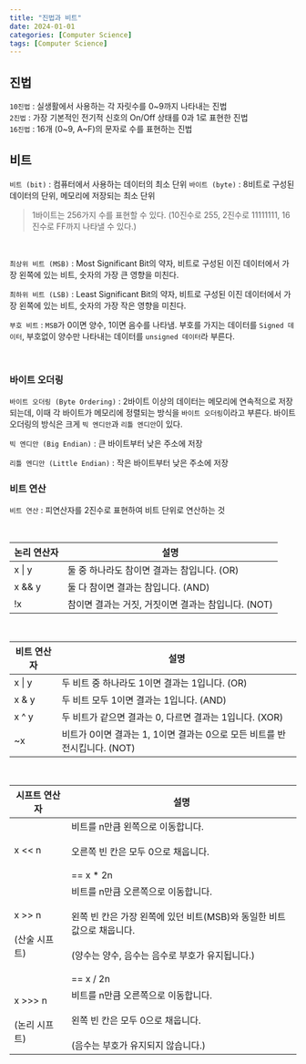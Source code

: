 ```yaml
---
title: "진법과 비트"
date: 2024-01-01
categories: [Computer Science]
tags: [Computer Science]
---
```


## 진법
`10진법` : 실생활에서 사용하는 각 자릿수를 0~9까지 나타내는 진법  
`2진법` : 가장 기본적인 전기적 신호의 On/Off 상태를 0과 1로 표현한 진법  
`16진법` : 16개 (0~9, A~F)의 문자로 수를 표현하는 진법  

## 비트
`비트 (bit)` : 컴퓨터에서 사용하는 데이터의 최소 단위
`바이트 (byte)` : 8비트로 구성된 데이터의 단위, 메모리에 저장되는 최소 단위
> 1바이트는 256가지 수를 표현할 수 있다. (10진수로 255, 2진수로 11111111, 16진수로 FF까지 나타낼 수 있다.)  

&nbsp;  

`최상위 비트 (MSB)` : Most Significant Bit의 약자, 비트로 구성된 이진 데이터에서 가장 왼쪽에 있는 비트, 숫자의 가장 큰 영향을 미친다.

`최하위 비트 (LSB)` : Least Significant Bit의 약자, 비트로 구성된 이진 데이터에서 가장 왼쪽에 있는 비트, 숫자의 가장 작은 영향을 미친다.

`부호 비트` : `MSB`가 0이면 양수, 1이면 음수를 나타냄. 부호를 가지는 데이터를 `Signed 데이터`, 부호없이 양수만 나타내는 데이터를 `unsigned 데이터`라 부른다.  

&nbsp;  

### 바이트 오더링

`바이트 오더링 (Byte Ordering)` : 2바이트 이상의 데이터는 메모리에 연속적으로 저장되는데, 이때 각 바이트가 메모리에 정렬되는 방식을 `바이트 오더링`이라고 부른다. 바이트 오더링의 방식은 크게 `빅 엔디안`과 `리틀 엔디안`이 있다.

`빅 엔디안 (Big Endian)` : 큰 바이트부터 낮은 주소에 저장

`리틀 엔디안 (Little Endian)` : 작은 바이트부터 낮은 주소에 저장

### 비트 연산

`비트 연산` : 피연산자를 2진수로 표현하여 비트 단위로 연산하는 것  

&nbsp;  

|논리 연산자|설명|
|---|---|
|x \| y|둘 중 하나라도 참이면 결과는 참입니다. (OR)|
|x && y|둘 다 참이면 결과는 참입니다. (AND)|
|!x|참이면 결과는 거짓, 거짓이면 결과는 참입니다. (NOT)|  

&nbsp;  

| 비트 연산자 | 설명 |
|---|---|
| x \| y | 두 비트 중 하나라도 1이면 결과는 1입니다. (OR) |
| x & y | 두 비트 모두 1이면 결과는 1입니다. (AND) |
| x ^ y | 두 비트가 같으면 결과는 0, 다르면 결과는 1입니다. (XOR) |
| ~x | 비트가 0이면 결과는 1, 1이면 결과는 0으로 모든 비트를 반전시킵니다. (NOT) |  

&nbsp;  

| 시프트 연산자 | 설명 |
|---|---|
| x << n | 비트를 n만큼 왼쪽으로 이동합니다.<br><br>오른쪽 빈 칸은 모두 0으로 채웁니다.<br><br>== x * 2n |
| x >> n<br><br>(산술 시프트) | 비트를 n만큼 오른쪽으로 이동합니다.<br><br>왼쪽 빈 칸은 가장 왼쪽에 있던 비트(MSB)와 동일한 비트 값으로 채웁니다.<br><br>(양수는 양수, 음수는 음수로 부호가 유지됩니다.)<br><br>== x / 2n |
| x >>> n<br><br>(논리 시프트) | 비트를 n만큼 오른쪽으로 이동합니다.<br><br>왼쪽 빈 칸은 모두 0으로 채웁니다.<br><br>(음수는 부호가 유지되지 않습니다.) |